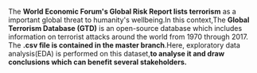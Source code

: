 The **World Economic Forum's Global Risk Report lists terrorism** as a important global threat to humanity's wellbeing.In this context,The **Global Terrorism Database (GTD)** is an open-source database which includes information on terrorist attacks around the world from 1970 through 2017. The **.csv file is contained in the master branch**.Here, exploratory data analysis(EDA) is performed on this dataset,**to analyse it and draw conclusions which can benefit several stakeholders.**
